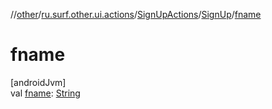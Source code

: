 //[other](../../../../index.md)/[ru.surf.other.ui.actions](../../index.md)/[SignUpActions](../index.md)/[SignUp](index.md)/[fname](fname.md)

# fname

[androidJvm]\
val [fname](fname.md): [String](https://kotlinlang.org/api/latest/jvm/stdlib/kotlin/-string/index.html)
